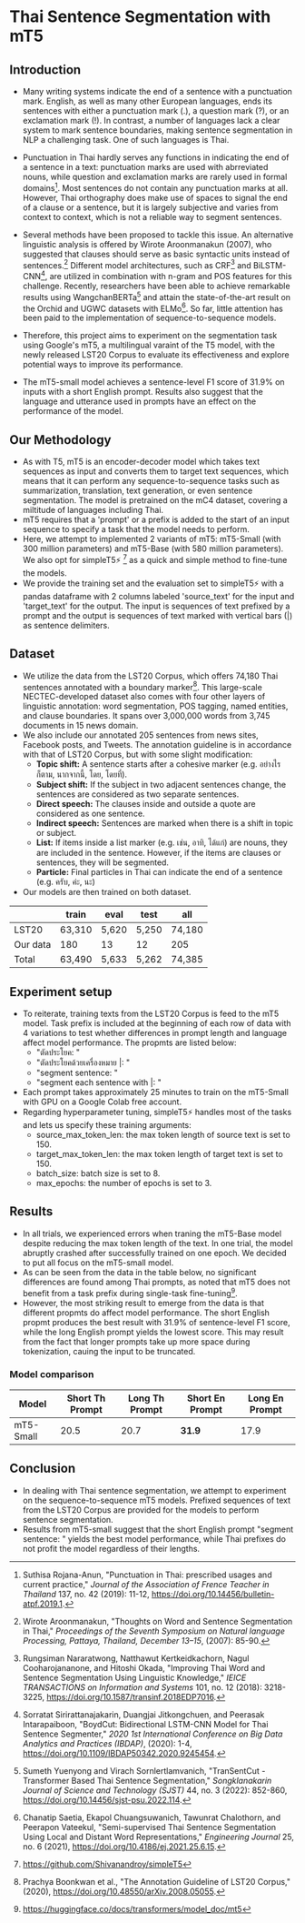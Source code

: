 # Thai Sentence Segmentation with mT5

## Introduction
- Many writing systems indicate the end of a sentence with a punctuation mark. English, as well as many other European languages, ends its sentences with either a punctuation mark (.), a question mark (?), or an exclamation mark (!). In contrast, a number of languages lack a clear system to mark sentence boundaries, making sentence segmentation in NLP a challenging task. One of such languages is Thai.

- Punctuation in Thai hardly serves any functions in indicating the end of a sentence in a text: punctuation marks are used with abrreviated nouns, while question and exclamation marks are rarely used in formal domains[^1]. Most sentences do not contain any punctuation marks at all. However, Thai orthography does make use of spaces to signal the end of a clause or a sentence, but it is largely subjective and varies from context to context, which is not a reliable way to segment sentences.

- Several methods have been proposed to tackle this issue. An alternative linguistic analysis is offered by Wirote Aroonmanakun (2007), who suggested that clauses should serve as basic syntactic units instead of sentences.[^2] Different model architectures, such as CRF[^3] and BiLSTM-CNN[^4], are utilized in combination with n-gram and POS features for this challenge. Recently, researchers have been able to achieve remarkable results using WangchanBERTa[^5] and attain the state-of-the-art result on the Orchid and UGWC datasets with ELMo[^6]. So far, little attention has been paid to the implementation of sequence-to-sequence models. 

- Therefore, this project aims to experiment on the segmentation task using Google's mT5, a multilingual varaint of the T5 model, with the newly released LST20 Corpus to evaluate its effectiveness and explore potential ways to improve its performance.

- The mT5-small model achieves a sentence-level F1 score of 31.9% on inputs with a short English prompt. Results also suggest that the language and utterance used in prompts have an effect on the performance of the model.

## Our Methodology 

- As with T5, mT5 is an encoder-decoder model which takes text sequences as input and converts them to target text sequences, which means that it can perform any sequence-to-sequence tasks such as summarization, translation, text generation, or even sentence segmentation. The model is pretrained on the mC4 dataset, covering a miltitude of languages including Thai. 
- mT5 requires that a 'prompt' or a prefix is added to the start of an input sequence to specify a task that the model needs to perform.
- Here, we attempt to implemented 2 variants of mT5: mT5-Small (with 300 million parameters) and mT5-Base (with 580 million parameters). We also opt for simpleT5⚡️ [^7] as a quick and simple method to fine-tune the models.
- We provide the training set and the evaluation set to simpleT5⚡️ with a pandas dataframe with 2 columns labeled 'source_text' for the input and 'target_text' for the output. The input is sequences of text prefixed by a prompt and the output is sequences of text marked with vertical bars (|) as sentence delimiters.

## Dataset
- We utilize the data from the LST20 Corpus, which offers 74,180 Thai sentences annotated with a boundary marker[^8]. This large-scale NECTEC-developed dataset also comes with four other layers of linguistic annotation: word segmentation, POS tagging, named entities, and clause boundaries. It spans over 3,000,000 words from 3,745 documents in 15 news domain.
- We also include our annotated 205 sentences from news sites, Facebook posts, and Tweets. The annotation guideline is in accordance with that of LST20 Corpus, but with some slight modification:
    - **Topic shift:** A sentence starts after a cohesive marker (e.g. อย่างไรก็ตาม, นากจากนี้, โดย, โดยที่).
    - **Subject shift:** If the subject in two adjacent sentences change, the sentences are considered as two separate sentences.
    - **Direct speech:** The clauses inside and outside a quote are considered as one sentence.
    - **Indirect speech:** Sentences are marked when there is a shift in topic or subject.
    - **List:** If items inside a list marker (e.g. เช่น, อาทิ, ได้แก่) are nouns, they are included in the sentence. However, if the items are clauses or sentences, they will be segmented.
    - **Particle:** Final particles in Thai can indicate the end of a sentence (e.g. ครับ, ค่ะ, นะ)
- Our models are then trained on both dataset.

|           | train  | eval  | test  | all    |
|-----------|--------|-------|-------|--------|
| LST20 | 63,310 | 5,620 | 5,250 | 74,180 |
| Our data | 180 | 13 | 12 | 205 |
| Total | 63,490 | 5,633 | 5,262 | 74,385 |

## Experiment setup
- To reiterate, training texts from the LST20 Corpus is feed to the mT5 model. Task prefix is included at the beginning of each row of data with 4 variations to test whether differences in prompt length and language affect model performance. The propmts are listed below:
    - "ตัดประโยค: "
    - "ตัดประโยคด้วยเครื่องหมาย |: "
    - "segment sentence: "
    - "segment each sentence with |: "
- Each prompt takes approximately 25 minutes to train on the mT5-Small with GPU on a Google Colab free account. 
- Regarding hyperparameter tuning, simpleT5⚡️ handles most of the tasks and lets us specify these training arguments:
    - source_max_token_len: the max token length of source text is set to 150.
    - target_max_token_len: the max token length of target text is set to 150.
    - batch_size: batch size is set to 8.
    - max_epochs: the number of epochs is set to 3.

## Results 
- In all trials, we experienced errors when traning the mT5-Base model despite reducing the max token length of the text. In one trial, the model abruptly crashed after successfully trained on one epoch. We decided to put all focus on the mT5-small model. 
- As can be seen from the data in the table below, no significant differences are found among Thai prompts, as noted that mT5 does not benefit from a task prefix during single-task fine-tuning[^9].
- However, the most striking result to emerge from the data is that different propmts do affect model performance. The short English propmt produces the best result with 31.9% of sentence-level F1 score, while the long English prompt yields the lowest score. This may result from the fact that longer prompts take up more space during tokenization, cauing the input to be truncated.

### Model comparison
| Model     | Short Th Prompt | Long Th Prompt | Short En Prompt | Long En Prompt |
|-----------|-------------------|------------------|-------------------|------------------|
| mT5-Small | 20.5              | 20.7             | **31.9**              | 17.9             |


## Conclusion
- In dealing with Thai sentence segmentation, we attempt to experiment on the sequence-to-sequence mT5 models. Prefixed sequences of text from the LST20 Corpus are provided for the models to perform sentence segmentation.
- Results from mT5-small suggest that the short English prompt "segment sentence: " yields the best model performance, while Thai prefixes do not profit the model regardless of their lengths.


[^1]: Suthisa Rojana-Anun, "Punctuation in Thai: prescribed usages and current practice," *Journal of the Association of Frence Teacher in Thailand* 137, no. 42 (2019): 11-12, https://doi.org/10.14456/bulletin-atpf.2019.1.

[^2]: Wirote Aroonmanakun, "Thoughts on Word and Sentence Segmentation in Thai," *Proceedings of the Seventh Symposium on Natural language Processing, Pattaya, Thailand, December 13–15*, (2007): 85-90.

[^3]: Rungsiman Nararatwong, Natthawut Kertkeidkachorn, Nagul Cooharojananone, and Hitoshi Okada, "Improving Thai Word and Sentence Segmentation Using Linguistic Knowledge," *IEICE TRANSACTIONS on Information and Systems* 101, no. 12 (2018): 3218-3225, https://doi.org/10.1587/transinf.2018EDP7016.

[^4]: Sorratat Sirirattanajakarin, Duangjai Jitkongchuen, and Peerasak Intarapaiboon, "BoydCut: Bidirectional LSTM-CNN Model for Thai Sentence Segmenter," *2020 1st International Conference on Big Data Analytics and Practices (IBDAP)*, (2020): 1-4, https://doi.org/10.1109/IBDAP50342.2020.9245454.

[^5]: Sumeth Yuenyong and Virach Sornlertlamvanich, "TranSentCut - Transformer Based Thai Sentence Segmentation," *Songklanakarin Journal of Science and Technology (SJST)* 44, no. 3 (2022): 852-860, https://doi.org/10.14456/sjst-psu.2022.114.

[^6]: Chanatip Saetia, Ekapol Chuangsuwanich, Tawunrat Chalothorn, and Peerapon Vateekul, "Semi-supervised Thai Sentence Segmentation Using Local and Distant Word Representations," *Engineering Journal* 25, no. 6 (2021), https://doi.org/10.4186/ej.2021.25.6.15.

[^7]: https://github.com/Shivanandroy/simpleT5

[^8]: Prachya Boonkwan et al., "The Annotation Guideline of LST20 Corpus," (2020), https://doi.org/10.48550/arXiv.2008.05055.

[^9]: https://huggingface.co/docs/transformers/model_doc/mt5
